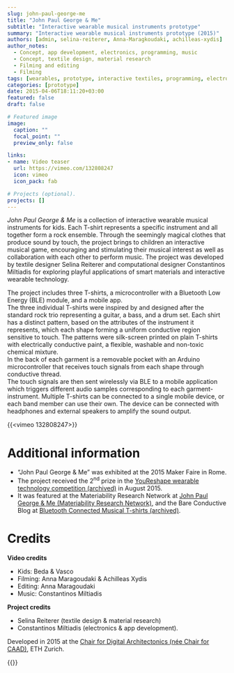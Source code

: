 ```yaml
---
slug: john-paul-george-me
title: "John Paul George & Me"
subtitle: "Interactive wearable musical instruments prototype"
summary: "Interactive wearable musical instruments prototype (2015)"
authors: [admin, selina-reiterer, Anna-Maragkoudaki, achilleas-xydis]
author_notes: 
  - Concept, app development, electronics, programming, music
  - Concept, textile design, material research 
  - Filming and editing 
  - Filming
tags: [wearables, prototype, interactive textiles, programming, electronics prototyping, Unity, exhibition, award, ETH Zurich]
categories: [prototype]
date: 2015-04-06T18:11:20+03:00
featured: false
draft: false

# Featured image
image:
  caption: ""
  focal_point: ""
  preview_only: false

links: 
- name: Video teaser 
  url: https://vimeo.com/132808247
  icon: vimeo
  icon_pack: fab

# Projects (optional).
projects: []
---
```


*John Paul George & Me* is a collection of interactive wearable musical instruments for kids. 
Each T-shirt represents a specific instrument and all together form a rock ensemble. Through the seemingly magical clothes that produce sound by touch, the project brings to children an interactive musical game, encouraging and stimulating their musical interest as well as collaboration with each other to perform music.
The project was developed by textile designer Selina Reiterer and computational designer Constantinos Miltiadis for exploring playful applications of smart materials and interactive wearable technology. 
<!-- 
The project explores a playful application of smart materials and interactive wearable technology through a playful musical application for kids.  

‘John Paul George & Me’ is explores interactive smart materials and wearable technologies through a playful and music implementation of animated textiles.

‘John Paul George & Me’ is a prototype that explores interactive smart materials and wearable technology through a playful musical 

explores interactive smart materials and wearable technologies through a playful implementation of animated textiles.

Addressing the topic of interactive wearable textiles, 

*John Paul George & Me* explores smart materials and wearable technology through a playful  playful applications 
-->

The project includes three T-shirts, a microcontroller with a Bluetooth Low Energy (BLE) module, and a mobile app.  
The three individual T-shirts were inspired by and designed after the standard rock trio representing a guitar, a bass, and a drum set. 
Each shirt has a distinct pattern, based on the attributes of the instrument it represents, which each shape forming a uniform conductive region sensitive to touch. 
The patterns were silk-screen printed on plain T-shirts with electrically conductive paint, a flexible, washable and non-toxic chemical mixture.  
In the back of each garment is a removable pocket with an Arduino microcontroller that receives touch signals from each shape through conductive thread.   
The touch signals are then sent wirelessly via BLE to a mobile application which triggers different audio samples corresponding to each garment-instrument. 
Multiple T-shirts can be connected to a single mobile device, or each band member can use their own. The device can be connected with headphones and external speakers to amplify the sound output.


<!-- 

*JOHN PAUL GEORGE & ME* is a collection of interactive wearable musical instruments for kids. Each T-shirt represents a specific instrument, all together forming a rock ensemble. Through the seemingly ‘magical’ clothes that produce sound by touch, the project brings to children an interactive musical game that encourages and stimulates their musical sensibilities, while promoting collaboration for performing music together. The project is an investigation of smart materials, wearable technologies, and animated textiles, developed with textile designer Selina Reiterer, as a first implementation of ongoing research.
-->
<!--  
[![](http://studioany.com/wp-content/uploads/2016/01/tshirt-logo-09-900x600.png)](http://studioany.com/projects/john-paul-george-me/none)

[![](http://studioany.com/wp-content/uploads/2015/12/kids06-900x600.jpg)](http://studioany.com/projects/john-paul-george-me/none)
-->
<!--
JPG&Me is a collection of interactive T-shirts, inspired by and designed after the standard rock trio, including guitar, bass, and drums. Each shirt has a distinct pattern, based on the attributes of the instrument it represents. The patterns were silk-screen printed on plain T-shirts with electrically conductive paint — a flexible, washable, non-toxic textile chemical mixture. Each shape is uniformly sensitive to touch.

A microcontroller attached to a removable pocket in the back of each garment is connected to the shapes with conductive threat, and senses touch input. The signals produced, are in turn sent to a mobile application via Bluetooth Low Energy (LE). The application itself is multi-platform and runs on both Android and iOS devices. The mobile app receives touch signals wirelessly and triggers sound sample playback in real-time. Multiple T-shirts can be connected to a single mobile device, or each band member can use their own. The device can be connected with headphones or external speakers to isolate or amplify the sound output.

-->

{{<vimeo 132808247>}}

# Additional information 
- “John Paul George & Me” was exhibited at the 2015 Maker Faire in Rome. 
- The project received the 2<sup>nd</sup> prize in the [YouReshape wearable technology competition (archived)](https://web.archive.org/web/20160323144253/http://www.youreshape.com/entries/) in August 2015. 
- It was featured at the Materiability Research Network at [John Paul George & Me (Materiability Research Network)](http://materiability.com/john-paul-george-me/), and the Bare Conductive Blog at [Bluetooth Connected Musical T-shirts (archived)](https://web.archive.org/web/20160312133650/https://www.bareconductive.com/make/bluetooth-connected-musical-t-shirts/). 
<!-- defunct 
- [“Miltiadis + Reiterer desarrollan un sistema de camisetas musicales interactivas” – Article on Catalogo Diseno [ES].](http://www.catalogodiseno.com/2016/01/10/john-paul-george-me/)[  
](http://www.catalogodiseno.com/2016/01/10/john-paul-george-me/)
-->

# Credits 
**Video credits**  
- Kids: Beda & Vasco  
- Filming: Anna Maragoudaki & Achilleas Xydis  
- Editing: Anna Maragoudaki  
- Music: Constantinos Miltiadis

**Project credits**
- Selina Reiterer (textile design & material research) 
- Constantinos Miltiadis (electronics & app development).

Developed in 2015 at the [Chair for Digital Architectonics (née Chair for CAAD)](http://caad.ethz.ch/), ETH Zurich. 

{{<gallery album ="15-jpgm">}}
